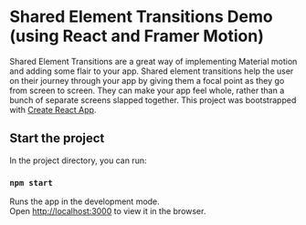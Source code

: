 # Shared Element Transitions Demo (using React and Framer Motion)

Shared Element Transitions are a great way of implementing Material motion and adding some flair to your app. Shared element transitions help the user on their journey through your app by giving them a focal point as they go from screen to screen. They can make your app feel whole, rather than a bunch of separate screens slapped together.
This project was bootstrapped with [Create React App](https://github.com/facebook/create-react-app).

## Start the project

In the project directory, you can run:

### `npm start`

Runs the app in the development mode.\
Open [http://localhost:3000](http://localhost:3000) to view it in the browser.




